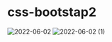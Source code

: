 # css-bootstap2
![2022-06-02](https://user-images.githubusercontent.com/106257987/171618929-bafdcd69-09db-4266-ba1c-b1073623a334.png)
![2022-06-02 (1)](https://user-images.githubusercontent.com/106257987/171619068-6223593f-ea8d-41b2-a35a-baaa97ce9cc6.png)



